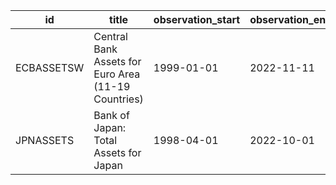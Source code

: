 | id         | title                                               | observation_start   | observation_end   |
|------------|-----------------------------------------------------|---------------------|-------------------|
| ECBASSETSW | Central Bank Assets for Euro Area (11-19 Countries) | 1999-01-01          | 2022-11-11        |
| JPNASSETS  | Bank of Japan: Total Assets for Japan               | 1998-04-01          | 2022-10-01        |